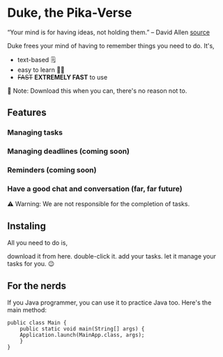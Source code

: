 # Duke, the Pika-Verse

“Your mind is for having ideas, not holding them.” – David Allen [source](https://dansilvestre.com/productivity-quotes/)


Duke frees your mind of having to remember things you need to do. It's,

- text-based 🗒️
- easy to learn 🧑‍🏫
- ~~FAST~~ **EXTREMELY FAST** to use

📝 Note: Download this when you can, there's no reason not to.

## Features

### Managing tasks
### Managing deadlines (coming soon)
### Reminders (coming soon)
### Have a good chat and conversation (far, far future)

⚠️ Warning: We are not responsible for the completion of tasks.


## Instaling
All you need to do is,

download it from here.
double-click it.
add your tasks.
let it manage your tasks for you. 😉

## For the nerds

If you Java programmer, you can use it to practice Java too. Here's the main method:
```
public class Main {
    public static void main(String[] args) {
    Application.launch(MainApp.class, args);
    }
}
```

